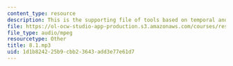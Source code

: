 ```yaml
---
content_type: resource
description: This is the supporting file of tools based on temporal and logical sequence.
file: https://ol-ocw-studio-app-production.s3.amazonaws.com/courses/res-21g-003-learning-chinese-a-foundation-course-in-mandarin-spring-2011/1d1b824225b9cbb23643add3e77e61d7_8.1.mp3
file_type: audio/mpeg
resourcetype: Other
title: 8.1.mp3
uid: 1d1b8242-25b9-cbb2-3643-add3e77e61d7
---
```

